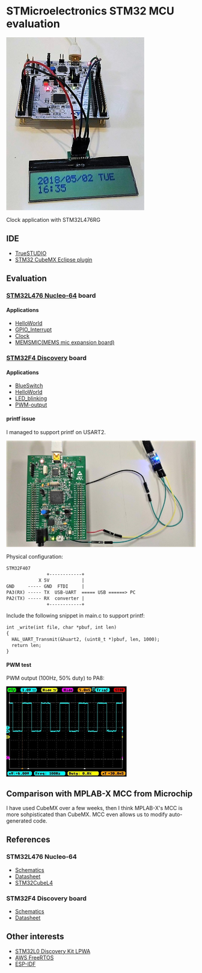 # STMicroelectronics STM32 MCU evaluation

![Clock](./doc/NUCLEO-L476RG-Clock.jpg)

Clock application with STM32L476RG

## IDE

- [TrueSTUDIO](https://atollic.com/truestudio/)
- [STM32 CubeMX Eclipse plugin](http://www.st.com/en/development-tools/stsw-stm32095.html)

## Evaluation

### [STM32L476 Nucleo-64](http://www.st.com/en/evaluation-tools/nucleo-l476rg.html) board

#### Applications

- [HelloWorld](./STM32L476-Nucleo-64/HelloWorld)
- [GPIO_Interrupt](./STM32L476-Nucleo-64/GPIO_Interrupt)
- [Clock](./STM32L476-Nucleo-64/Clock/README.md)
- [MEMSMIC(MEMS mic expansion board)](./STM32L476-Nucleo-64/MEMSMIC/README.md)

### [STM32F4 Discovery](http://www.st.com/en/evaluation-tools/stm32f4discovery.html) board

#### Applications

- [BlueSwitch](./STM32F4-Discovery/BlueSwitch)
- [HelloWorld](./STM32F4-Discovery/HelloWorld)
- [LED_blinking](./STM32F4-Discovery/LED_blinking)
- [PWM-output](./STM32F4-Discovery/PWM-output)

#### printf issue

I managed to support printf on USART2.

![UART](./doc/STM32F4_Discovery_UART.jpg)

Physical configuration:

```
STM32F407
               +------------+
            X 5V            |
GND     ----- GND  FTDI     |
PA3(RX) ----- TX  USB-UART  ===== USB ======> PC
PA2(TX) ----- RX  converter |
               +------------+
```

Include the following snippet in main.c to support printf:

```
int _write(int file, char *pbuf, int len)
{
  HAL_UART_Transmit(&huart2, (uint8_t *)pbuf, len, 1000);
  return len;
}
```

#### PWM test

PWM output (100Hz, 50% duty) to PA8:

![waveform](./doc/PWM_waveform.jpg)

## Comparison with MPLAB-X MCC from Microchip

I have used CubeMX over a few weeks, then I think MPLAB-X's MCC is more sohpisticated than CubeMX. MCC even allows us to modify auto-generated code.

## References

### STM32L476 Nucleo-64

- [Schematics](http://www.st.com/resource/en/schematic_pack/nucleo_64pins_sch.zip)
- [Datasheet](http://www.st.com/resource/en/datasheet/stm32l476je.pdf)
- [STM32CubeL4](https://my.st.com/content/my_st_com/en/products/embedded-software/mcus-embedded-software/stm32-embedded-software/stm32cube-mcu-packages/stm32cubel4.license%3d1524847579867.html)

### STM32F4 Discovery board

- [Schematics](http://www.st.com/resource/en/schematic_pack/stm32f4discovery_sch.zip)
- [Datasheet](http://www.st.com/resource/en/datasheet/dm00037051.pdf)

## Other interests

- [STM32L0 Discovery Kit LPWA](http://www.st.com/en/evaluation-tools/b-l072z-lrwan1.html)
- [AWS FreeRTOS](https://aws.amazon.com/freertos/getting-started/)
- [ESP-IDF](https://esp-idf.readthedocs.io/en/v2.0/index.html)
